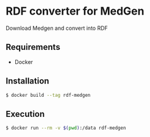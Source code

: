 # RDF converter for MedGen

Download Medgen and convert into RDF 

## Requirements

- Docker

## Installation

```bash
$ docker build --tag rdf-medgen
```

## Execution

```bash
$ docker run --rm -v $(pwd):/data rdf-medgen
```


